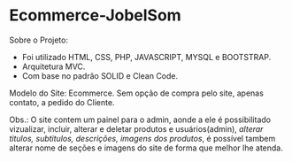 # Ecommerce-JobelSom

Sobre o Projeto:
- Foi utilizado HTML, CSS, PHP, JAVASCRIPT, MYSQL e BOOTSTRAP.
- Arquitetura MVC.
- Com base no padrão SOLID e Clean Code.

Modelo do Site: Ecommerce.
Sem opção de compra pelo site, apenas contato, a pedido do Cliente.

Obs.: O site contem um painel para o admin, aonde a ele é possibilitado vizualizar, incluir, alterar e deletar produtos e usuários(admin), *alterar titulos, 
      subtitulos, descrições, imagens dos produtos*, é possível tambem alterar nome de seções e imagens do site de forma que melhor lhe atenda.  
